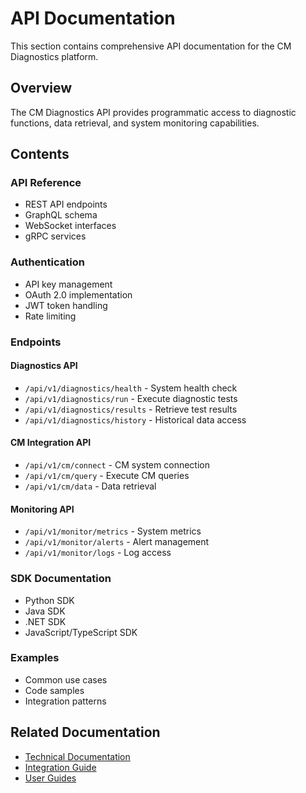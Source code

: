 # API Documentation

This section contains comprehensive API documentation for the CM Diagnostics platform.

## Overview

The CM Diagnostics API provides programmatic access to diagnostic functions, data retrieval, and system monitoring capabilities.

## Contents

### API Reference
- REST API endpoints
- GraphQL schema
- WebSocket interfaces
- gRPC services

### Authentication
- API key management
- OAuth 2.0 implementation
- JWT token handling
- Rate limiting

### Endpoints

#### Diagnostics API
- `/api/v1/diagnostics/health` - System health check
- `/api/v1/diagnostics/run` - Execute diagnostic tests
- `/api/v1/diagnostics/results` - Retrieve test results
- `/api/v1/diagnostics/history` - Historical data access

#### CM Integration API
- `/api/v1/cm/connect` - CM system connection
- `/api/v1/cm/query` - Execute CM queries
- `/api/v1/cm/data` - Data retrieval

#### Monitoring API
- `/api/v1/monitor/metrics` - System metrics
- `/api/v1/monitor/alerts` - Alert management
- `/api/v1/monitor/logs` - Log access

### SDK Documentation
- Python SDK
- Java SDK
- .NET SDK
- JavaScript/TypeScript SDK

### Examples
- Common use cases
- Code samples
- Integration patterns

## Related Documentation
- [Technical Documentation](../technical/README.md)
- [Integration Guide](../integration/README.md)
- [User Guides](../user-guides/README.md)